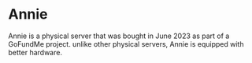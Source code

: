 # Annie

Annie is a physical server that was bought in June 2023 as part of a GoFundMe project. unlike other physical servers, Annie is equipped with better hardware.
